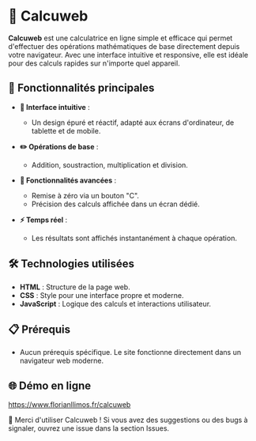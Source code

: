 # 🧮 Calcuweb

**Calcuweb** est une calculatrice en ligne simple et efficace qui permet d'effectuer des opérations mathématiques de base directement depuis votre navigateur. Avec une interface intuitive et responsive, elle est idéale pour des calculs rapides sur n'importe quel appareil.

## 🚀 Fonctionnalités principales

- **📱 Interface intuitive** :
  - Un design épuré et réactif, adapté aux écrans d'ordinateur, de tablette et de mobile.

- **✏️ Opérations de base** :
  - Addition, soustraction, multiplication et division.

- **🔄 Fonctionnalités avancées** :
  - Remise à zéro via un bouton "C".
  - Précision des calculs affichée dans un écran dédié.

- **⚡ Temps réel** :
  - Les résultats sont affichés instantanément à chaque opération.

## 🛠️ Technologies utilisées

- **HTML** : Structure de la page web.
- **CSS** : Style pour une interface propre et moderne.
- **JavaScript** : Logique des calculs et interactions utilisateur.

## 📋 Prérequis

- Aucun prérequis spécifique. Le site fonctionne directement dans un navigateur web moderne.

## 🌐 Démo en ligne

https://www.florianllimos.fr/calcuweb

🎉 Merci d'utiliser Calcuweb ! Si vous avez des suggestions ou des bugs à signaler, ouvrez une issue dans la section Issues.
